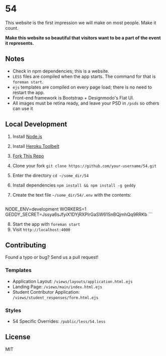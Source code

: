 # 54

This website is the first impression we will make on most people. Make it count.

**Make this website so beautiful that visitors want to be a part of the event it represents.**

## Notes

 * Check in npm dependencies; this is a website.
 * `LESS` files are compiled when the app starts. The command for that is `foreman start`.
 * `ejs` templates are compiled on every page load; there is no need to restart the app.
 * Front-end framework is Bootstrap + Designmodo's Flat UI.
 * All images must be retina ready, and leave your PSD in `/psds` so others can use it

## Local Development

 1. Install [Node.js](http://nodejs.org)
 2. Install [Heroku Toolbelt](https://toolbelt.heroku.com)
 3. [Fork This Repo](https://github.com/Illinois-Founders/54/fork)
 4. Clone your fork `git clone https://github.com/your-username/54.git`
 5. Enter the directory `cd ~/some_dir/54`
 6. Install dependencies `npm install && npm install -g geddy`
 7.	Create the text file `~/some_dir/54/.env` with the contents:

 	```
  NODE_ENV=development
  WORKERS=1
  GEDDY_SECRET=Jssya6sJfyiX1DYjRXPIrGaSW61SnBQjmhQq9RRKb
 	```

 8. Start the app with `foreman start`
 9. Visit `http://localhost:4000`

## Contributing

Found a typo or bug? Send us a pull request!

### Templates

 * Application Layout: `/views/layouts/application.html.ejs`
 * Landing Page: `/views/main/index.html.ejs`
 * Student Contributor Application: `/views/student_responses/form.html.ejs`

### Styles

 * 54 Specific Overrides: `/public/less/54.less`

## License
MIT

